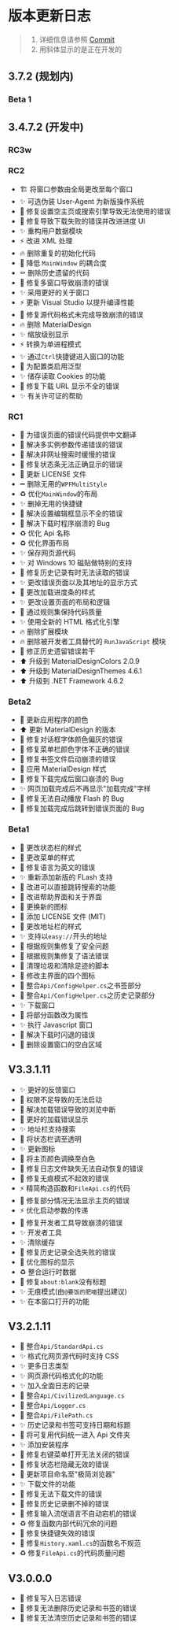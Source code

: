 # 版本更新日志

> 1. 详细信息请参照 [Commit]
> 2. 用斜体显示的是正在开发的

## 3.7.2 (规划内)

### Beta 1

## 3.4.7.2 (开发中)

### RC3w

### RC2

+ :building_construction: 将窗口参数由全局更改至每个窗口
+ :sparkles: 可选伪装 User-Agent 为新版操作系统
+ :bug: 修复设置空主页或搜索引擎导致无法使用的错误
+ :bug: 修复导致下载失败的错误并改进进度 UI
+ :sparkles: 重构用户数据模块
+ :zap: 改进 XML 处理
+ :fire: 删除重复的初始化代码
+ :bug: 降低 `MainWindow` 的耦合度
+ :coffin: 删除历史遗留的代码
+ :bug: 修复多窗口导致崩溃的错误
+ :sparkles: 采用更好的关于窗口
+ :zap: 更新 Visual Studio 以提升编译性能
+ :bug: 修复源代码格式未完成导致崩溃的错误
+ :fire: 删除 MaterialDesign
+ :sparkles: 缩放级别显示
+ :zap: 转换为单进程模式
+ :sparkles: 通过`Ctrl`快捷键进入窗口的功能
+ :bug: 为配置类启用泛型
+ :sparkles: 储存读取 Cookies 的功能
+ :bug: 修复下载 URL 显示不全的错误
+ :sparkles: 有关许可证的帮助

### RC1

+ :children_crossing: 为错误页面的错误代码提供中文翻译
+ :bug: 解决多实例参数传递错误的错误
+ :bug: 解决非网址搜索时缓慢的错误
+ :bug: 修复状态条无法正确显示的错误
+ :page_facing_up: 更新 LICENSE 文件
+ :heavy_minus_sign: 删除无用的`WPFMultiStyle`
+ :recycle: 优化`MainWindow`的布局
+ :sparkles: 删掉无用的快捷键
+ :bug: 解决设置编辑框显示不全的错误
+ :bug: 解决下载时程序崩溃的 Bug
+ :recycle: 优化 Api 名称
+ :recycle: 优化界面布局
+ :sparkles: 保存网页源代码
+ :sparkles: 对 Windows 10 磁贴做特别的支持
+ :bug: 修复历史记录有时无法读取的错误
+ :sparkles: 更改错误页面以及其地址的显示方式
+ :lipstick: 更改加载进度条的样式
+ :sparkles: 更改设置页面的布局和逻辑
+ :bug: 通过规则集保持代码质量
+ :sparkles: 使用全新的 HTML 格式化引擎
+ :fire: 删除扩展模块
+ :fire: 删除被开发者工具替代的 `RunJavaScript` 模块
+ :bug: 修正历史遗留错误若干
+ :arrow_up: 升级到 MaterialDesignColors 2.0.9
+ :arrow_up: 升级到 MaterialDesignThemes 4.6.1
+ :arrow_up: 升级到 .NET Framework 4.6.2

### Beta2

+ :art: 更新应用程序的颜色
+ :arrow_up: 更新 MaterialDesign 的版本
+ :bug: 修复对话框字体颜色偏灰的错误
+ :bug: 修复菜单栏颜色字体不正确的错误
+ :bug: 修复书签文件启动崩溃的错误
+ :lipstick: 应用 MaterialDesign 样式
+ :bug: 修复下载完成后窗口崩溃的 Bug
+ :sparkles: 网页加载完成后不再显示"加载完成"字样
+ :bug: 修复无法自动播放 Flash 的 Bug
+ :bug: 修复加载完成后跳转到错误页面的 Bug

### Beta1

+ :lipstick: 更改状态栏的样式
+ :lipstick: 更改菜单的样式
+ :bug: 修复语言为英文的错误
+ :sparkles: 重新添加新版的 FLash 支持
+ :bug: 改进可以直接跳转搜索的功能
+ :children_crossing: 改进帮助界面和关于界面
+ :bento: 更换新的图标
+ :page_facing_up: 添加 LICENSE 文件 (MIT)
+ :lipstick: 更改地址栏的样式
+ :sparkles: 支持以`easy://`开头的地址
+ :rotating_light: 根据规则集修复了安全问题
+ :rotating_light: 根据规则集修复了语法错误
+ :bento: 清理垃圾和清除足迹的脚本
+ :bento: 修改主界面的四个图标
+ :art: 整合`Api/ConfigHelper.cs`之书签部分
+ :art: 整合`Api/ConfigHelper.cs`之历史记录部分
+ :sparkles: 下载窗口
+ :art: 将部分函数改为属性
+ :sparkles: 执行 Javascript 窗口
+ :bug: 解决下载时闪退的错误
+ :bug: 删除设置窗口的空白区域

## V3.3.1.11

+ :sparkles: 更好的反馈窗口
+ :bug: 权限不足导致的无法启动
+ :bug: 解决加载错误导致的浏览中断
+ :children_crossing: 更好的加载错误显示
+ :sparkles: 地址栏支持搜索
+ :lipstick: 将状态栏调至透明
+ :sparkles: 更新图标
+ :lipstick: 将主页颜色调换至白色
+ :bug: 修复日志文件缺失无法自动恢复的错误
+ :bug: 修复无痕模式不起效的错误
+ :zap: 精简构造函数和`FileApi.cs`的代码
+ :bug: 修复部分情况无法显示主页的错误
+ :zap: 优化启动参数的传递
+ :bug: 修复开发者工具导致崩溃的错误
+ :sparkles: 开发者工具
+ :sparkles: 清除缓存
+ :bug: 修复历史记录全选失败的错误
+ :bento: 优化图标的显示
+ :recycle: 整合运行时数据
+ :bug: 修复`about:blank`没有标题
+ :sparkles: 无痕模式(由`@要饭的肥喵`提出建议)
+ :sparkles: 在本窗口打开的功能

## V3.2.1.11

+ :art: 整合`Api/StandardApi.cs`
+ :sparkles: 格式化网页源代码时支持 CSS
+ :sparkles: 更多日志类型
+ :sparkles: 网页源代码格式化的功能
+ :sparkles: 加入全面日志的记录
+ :art: 整合`Api/CivilizedLanguage.cs`
+ :art: 整合`Api/Logger.cs`
+ :art: 整合`Api/FilePath.cs`
+ :sparkles: 历史记录和书签可支持日期和标题
+ :art: 将可复用代码统一进入 Api 文件夹
+ :sparkles: 添加安装程序
+ :bug: 修复右键菜单打开无法关闭的错误
+ :bug: 修复状态栏隐藏无效的错误
+ :bug: 更新项目命名至"极简浏览器"
+ :sparkles: 下载文件的功能
+ :bug: 修复无法下载文件的错误
+ :bug: 修复历史记录删不掉的错误
+ :bug: 修复输入流氓语言不自动宕机的错误
+ :recycle: 修复函数内部代码冗余的问题
+ :bug: 修复快捷键失效的错误
+ :art: 修复`History.xaml.cs`的函数名不规范
+ :recycle: 修复`FileApi.cs`的代码质量问题

## V3.0.0.0

+ :bug: 修复写入日志错误
+ :bug: 修复无法删除历史记录和书签的错误
+ :bug: 修复无法清空历史记录和书签的错误

[Commit]: https://github.com/KaiHuaDou/EasyBrowserAdvanced/commits/main/
